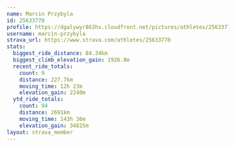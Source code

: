 ```yaml
---
name: Marcin Przybyla
id: 25633770
profile: https://dgalywyr863hv.cloudfront.net/pictures/athletes/25633770/12947173/2/large.jpg
username: marcin-przybyla
strava_url: https://www.strava.com/athletes/25633770
stats:
  biggest_ride_distance: 84.34km
  biggest_climb_elevation_gain: 1926.8m
  recent_ride_totals:
    count: 9
    distance: 227.7km
    moving_time: 12h 23m
    elevation_gain: 2240m
  ytd_ride_totals:
    count: 94
    distance: 2691km
    moving_time: 143h 36m
    elevation_gain: 34815m
layout: strava_member
--- 
```


